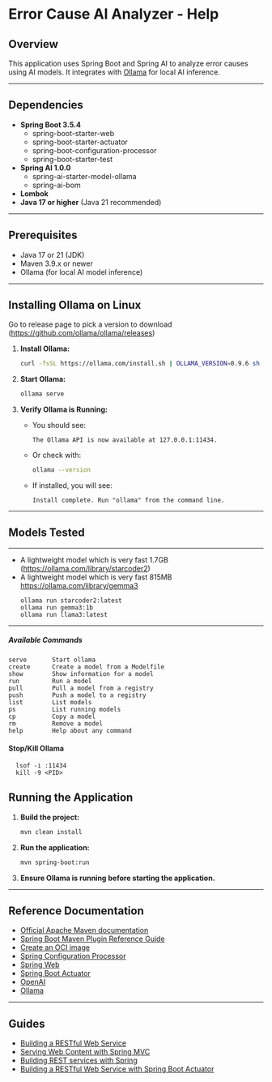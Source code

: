 # Error Cause AI Analyzer - Help

## Overview

This application uses Spring Boot and Spring AI to analyze error causes using AI models. It integrates with [Ollama](https://ollama.com/) for local AI inference.

---

## Dependencies

- **Spring Boot 3.5.4**
  - spring-boot-starter-web
  - spring-boot-starter-actuator
  - spring-boot-configuration-processor
  - spring-boot-starter-test
- **Spring AI 1.0.0**
  - spring-ai-starter-model-ollama
  - spring-ai-bom
- **Lombok**
- **Java 17 or higher** (Java 21 recommended)

---

## Prerequisites

- Java 17 or 21 (JDK)
- Maven 3.9.x or newer
- Ollama (for local AI model inference)

---

## Installing Ollama on Linux

  Go to release page to pick a version to download (https://github.com/ollama/ollama/releases)

1. **Install Ollama:**
   ```sh
   curl -fsSL https://ollama.com/install.sh | OLLAMA_VERSION=0.9.6 sh
   ```

2. **Start Ollama:**
   ```sh
   ollama serve
   ```

3. **Verify Ollama is Running:**
   - You should see:
     ```
     The Ollama API is now available at 127.0.0.1:11434.
     ```
   - Or check with:
     ```sh
     ollama --version
     ```
   - If installed, you will see:
     ```
     Install complete. Run "ollama" from the command line.
     ```

---

## Models Tested

---
  - A lightweight model which is very fast 1.7GB (https://ollama.com/library/starcoder2)
  - A lightweight model which is very fast 815MB https://ollama.com/library/gemma3
    ```
    ollama run starcoder2:latest
    ollama run gemma3:1b
    ollama run llama3:latest
    ```
---

##### Available Commands

  ```
  serve       Start ollama
  create      Create a model from a Modelfile
  show        Show information for a model
  run         Run a model
  pull        Pull a model from a registry
  push        Push a model to a registry
  list        List models
  ps          List running models
  cp          Copy a model
  rm          Remove a model
  help        Help about any command
  ```

#### Stop/Kill Ollama
  ```
    lsof -i :11434
    kill -9 <PID>
  ```

## Running the Application

1. **Build the project:**
   ```sh
   mvn clean install
   ```

2. **Run the application:**
   ```sh
   mvn spring-boot:run
   ```

3. **Ensure Ollama is running before starting the application.**

---

## Reference Documentation

- [Official Apache Maven documentation](https://maven.apache.org/guides/index.html)
- [Spring Boot Maven Plugin Reference Guide](https://docs.spring.io/spring-boot/3.5.4/maven-plugin)
- [Create an OCI image](https://docs.spring.io/spring-boot/3.5.4/maven-plugin/build-image.html)
- [Spring Configuration Processor](https://docs.spring.io/spring-boot/3.5.4/specification/configuration-metadata/annotation-processor.html)
- [Spring Web](https://docs.spring.io/spring-boot/3.5.4/reference/web/servlet.html)
- [Spring Boot Actuator](https://docs.spring.io/spring-boot/3.5.4/reference/actuator/index.html)
- [OpenAI](https://docs.spring.io/spring-ai/reference/api/chat/openai-chat.html)
- [Ollama](https://docs.spring.io/spring-ai/reference/api/chat/ollama-chat.html)

---

## Guides

- [Building a RESTful Web Service](https://spring.io/guides/gs/rest-service/)
- [Serving Web Content with Spring MVC](https://spring.io/guides/gs/serving-web-content/)
- [Building REST services with Spring](https://spring.io/guides/tutorials/rest/)
- [Building a RESTful Web Service with Spring Boot Actuator](https://spring.io/guides/gs/actuator-service/)

